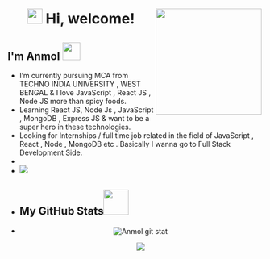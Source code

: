  <h1 align="center"><img src="https://emojis.slackmojis.com/emojis/images/1605722420/11386/among_us_orange_dance.gif?1605722420" width="30" /> Hi, welcome! 
<img align='right' src="https://media.giphy.com/media/ZVik7pBtu9dNS/giphy.gif" width="210">
<h2> I'm Anmol <img src="https://emojis.slackmojis.com/emojis/images/1465999900/516/success.png?1465999900" width="35"></h2>
                                     
-  I’m currently pursuing MCA from TECHNO INDIA UNIVERSITY , WEST BENGAL & I love JavaScript , React JS , Node JS more than spicy foods.
-  Learning React JS, Node Js , JavaScript , MongoDB , Express JS & want to be a super hero in these technologies.
-  Looking for Internships / full time job related in the field of JavaScript , React , Node , MongoDB etc . Basically I wanna go to Full Stack Development Side.
-  
-  ![](https://komarev.com/ghpvc/?username=AnmolSingh-01&label=PROFILE+VIEWS)
-   <h2>My GitHub Stats<img src="https://media.giphy.com/media/VgCDAzcKvsR6OM0uWg/giphy.gif" width="50"> </h2>
-  <p align="center"> <img align="center" src="https://github-readme-stats.vercel.app/api?username=AnmolSingh-01&show_icons=true&theme=tokyonight" alt="Anmol git stat" /></p>
   <p align="center"><img align="center" src="https://github-readme-streak-stats.herokuapp.com/?user=AnmolSingh-01&show_icons=true&theme=tokyonight_duo" /></p>


